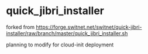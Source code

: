 # quick_jibri_installer
forked from https://forge.switnet.net/switnet/quick-jibri-installer/raw/branch/master/quick_jibri_installer.sh

planning to modify for cloud-init deployment

